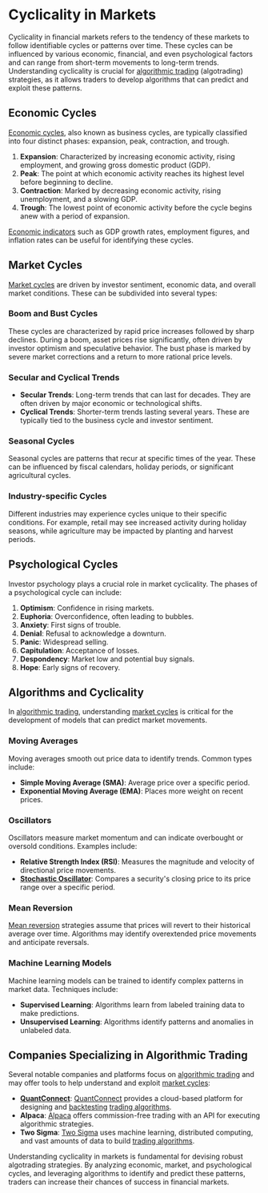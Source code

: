 # Cyclicality in Markets

Cyclicality in financial markets refers to the tendency of these markets to follow identifiable cycles or patterns over time. These cycles can be influenced by various economic, financial, and even psychological factors and can range from short-term movements to long-term trends. Understanding cyclicality is crucial for [algorithmic trading](../a/algorithmic_trading.md) (algotrading) strategies, as it allows traders to develop algorithms that can predict and exploit these patterns.

## Economic Cycles

[Economic cycles](../e/economic_cycles.md), also known as business cycles, are typically classified into four distinct phases: expansion, peak, contraction, and trough.

1. **Expansion**: Characterized by increasing economic activity, rising employment, and growing gross domestic product (GDP).
2. **Peak**: The point at which economic activity reaches its highest level before beginning to decline.
3. **Contraction**: Marked by decreasing economic activity, rising unemployment, and a slowing GDP.
4. **Trough**: The lowest point of economic activity before the cycle begins anew with a period of expansion.

[Economic indicators](../e/economic_indicators.md) such as GDP growth rates, employment figures, and inflation rates can be useful for identifying these cycles.

## Market Cycles

[Market cycles](../m/market_cycles.md) are driven by investor sentiment, economic data, and overall market conditions. These can be subdivided into several types:

### Boom and Bust Cycles

These cycles are characterized by rapid price increases followed by sharp declines. During a boom, asset prices rise significantly, often driven by investor optimism and speculative behavior. The bust phase is marked by severe market corrections and a return to more rational price levels.

### Secular and Cyclical Trends

- **Secular Trends**: Long-term trends that can last for decades. They are often driven by major economic or technological shifts.
- **Cyclical Trends**: Shorter-term trends lasting several years. These are typically tied to the business cycle and investor sentiment.

### Seasonal Cycles

Seasonal cycles are patterns that recur at specific times of the year. These can be influenced by fiscal calendars, holiday periods, or significant agricultural cycles.

### Industry-specific Cycles

Different industries may experience cycles unique to their specific conditions. For example, retail may see increased activity during holiday seasons, while agriculture may be impacted by planting and harvest periods.

## Psychological Cycles

Investor psychology plays a crucial role in market cyclicality. The phases of a psychological cycle can include:

1. **Optimism**: Confidence in rising markets.
2. **Euphoria**: Overconfidence, often leading to bubbles.
3. **Anxiety**: First signs of trouble.
4. **Denial**: Refusal to acknowledge a downturn.
5. **Panic**: Widespread selling.
6. **Capitulation**: Acceptance of losses.
7. **Despondency**: Market low and potential buy signals.
8. **Hope**: Early signs of recovery.

## Algorithms and Cyclicality

In [algorithmic trading](../a/algorithmic_trading.md), understanding [market cycles](../m/market_cycles.md) is critical for the development of models that can predict market movements.

### Moving Averages

Moving averages smooth out price data to identify trends. Common types include:

- **Simple Moving Average (SMA)**: Average price over a specific period.
- **Exponential Moving Average (EMA)**: Places more weight on recent prices.

### Oscillators

Oscillators measure market momentum and can indicate overbought or oversold conditions. Examples include:

- **Relative Strength Index (RSI)**: Measures the magnitude and velocity of directional price movements.
- **[Stochastic Oscillator](../s/stochastic_oscillator.md)**: Compares a security's closing price to its price range over a specific period.

### Mean Reversion

[Mean reversion](../m/mean_reversion.md) strategies assume that prices will revert to their historical average over time. Algorithms may identify overextended price movements and anticipate reversals.

### Machine Learning Models

Machine learning models can be trained to identify complex patterns in market data. Techniques include:

- **Supervised Learning**: Algorithms learn from labeled training data to make predictions.
- **Unsupervised Learning**: Algorithms identify patterns and anomalies in unlabeled data.

## Companies Specializing in Algorithmic Trading

Several notable companies and platforms focus on [algorithmic trading](../a/algorithmic_trading.md) and may offer tools to help understand and exploit [market cycles](../m/market_cycles.md):

- **[QuantConnect](../q/quantconnect.md)**: [QuantConnect](https://www.quantconnect.com/) provides a cloud-based platform for designing and [backtesting](../b/backtesting.md) [trading algorithms](../t/trading_algorithms.md).
- **Alpaca**: [Alpaca](https://alpaca.markets/) offers commission-free trading with an API for executing algorithmic strategies.
- **Two Sigma**: [Two Sigma](https://www.twosigma.com/) uses machine learning, distributed computing, and vast amounts of data to build [trading algorithms](../t/trading_algorithms.md).

Understanding cyclicality in markets is fundamental for devising robust algotrading strategies. By analyzing economic, market, and psychological cycles, and leveraging algorithms to identify and predict these patterns, traders can increase their chances of success in financial markets.